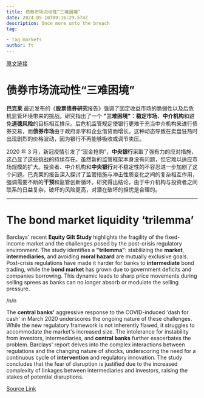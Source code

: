 ```yaml
---
title: 债券市场流动性“三难困境”
date: 2024-05-10T09:16:29.574Z
description: Once more unto the breach
tag: 

- Tag markets
author: ft
---
```


[原文链接](https://ft.com/content/00b9c979-5387-4313-92b9-81fb21ef5463)

# 债券市场流动性“三难困境” 

**巴克莱** 最近发布的《**股票债券研究**报告》强调了固定收益市场的脆弱性以及后危机监管环境带来的挑战。研究指出了一个 **"三难困境"**：**稳定市场**、**中介机构**和避免**道德风险**的目标相互排斥。后危机监管规定使银行更难于充当中介机构来进行债券交易，而**债券市场**由于政府赤字和企业借贷而增长。这种动态导致在卖盘狂热时出现剧烈的价格波动，因为银行不再能够吸收或调节卖压。

2020 年 3 月，新冠疫情引发了“现金抢购”，**中央银行**采取了强有力的应对措施，这凸显了这些挑战的持续存在。虽然新的监管框架本身没有问题，但它难以适应市场规模的扩大。投资者、中介机构和**中央银行**对不稳定性的不容忍进一步加剧了这个问题。巴克莱的报告深入探讨了监管措施与冲击性质变化之间的复杂相互作用，强调需要不断的**干预**和监管创新循环。研究得出结论，由于中介机构与投资者之间联系的日益复杂，破坏的风险更高，对潜在破坏的担忧是合理的。

---

# The bond market liquidity ‘trilemma’ 

Barclays' recent **Equity Gilt Study** highlights the fragility of the fixed-income market and the challenges posed by the post-crisis regulatory environment. The study identifies a **"trilemma"**: stabilizing the **market**, **intermediaries**, and avoiding **moral hazard** are mutually exclusive goals. Post-crisis regulations have made it harder for banks to **intermediate** bond trading, while the **bond market** has grown due to government deficits and companies borrowing. This dynamic leads to sharp price movements during selling sprees as banks can no longer absorb or modulate the selling pressure. 

/n/n

The **central banks'** aggressive response to the COVID-induced 'dash for cash' in March 2020 underscores the ongoing nature of these challenges. While the new regulatory framework is not inherently flawed, it struggles to accommodate the market's increased size. The intolerance for instability from investors, intermediaries, and **central banks** further exacerbates the problem. Barclays' report delves into the complex interactions between regulations and the changing nature of shocks, underscoring the need for a continuous cycle of **intervention** and regulatory innovation. The study concludes that the fear of disruption is justified due to the increased complexity of linkages between intermediaries and investors, raising the stakes of potential disruptions.

[Source Link](https://ft.com/content/00b9c979-5387-4313-92b9-81fb21ef5463)

